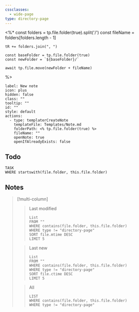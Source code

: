 ```yaml
---
cssclasses:
  - wide-page
type: directory-page
---
```



<%*
	const folders = tp.file.folder(true).split('/')
	const fileName = folders[folders.length - 1]

	tR += folders.join(", ")
  
	const baseFolder = tp.file.folder(true)
	const newFolder = `${baseFolder}/`

	await tp.file.move(newFolder + fileName)
%>

```meta-bind-button
label: New note
icon: plus
hidden: false
class: ""
tooltip: ""
id: ""
style: default
actions:
  - type: templaterCreateNote
    templateFile: Templates/Note.md
    folderPath: <% tp.file.folder(true) %>
    fileName: ""
    openNote: true
    openIfAlreadyExists: false

```
## Todo

```dataview
TASK
WHERE startswith(file.folder, this.file.folder)
```

## Notes

> [!multi-column]
> 
>> Last modified
>>```dataview
>>List
>>FROM ""
>>WHERE contains(file.folder, this.file.folder)
>>WHERE type != "directory-page"
>>SORT file.mtime DESC
>>LIMIT 5
>>```
>
>> Last new
>>```dataview
>>List
>>FROM ""
>>WHERE contains(file.folder, this.file.folder)
>>WHERE type != "directory-page"
>>SORT file.ctime DESC
>>LIMIT 5
>>```
>
>> All
>>```dataview
>>LIST
>>WHERE contains(file.folder, this.file.folder)
>>WHERE type != "directory-page"
>>```
